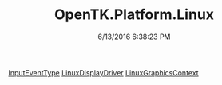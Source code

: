 ﻿---
title: OpenTK.Platform.Linux
date: 6/13/2016 6:38:23 PM
---

[InputEventType](T-OpenTK.Platform.Linux.InputEventType.html)
[LinuxDisplayDriver](T-OpenTK.Platform.Linux.LinuxDisplayDriver.html)
[LinuxGraphicsContext](T-OpenTK.Platform.Linux.LinuxGraphicsContext.html)
